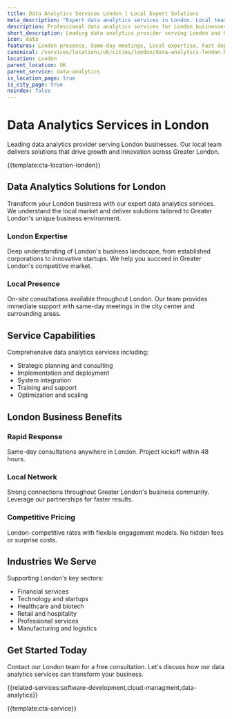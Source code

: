 ```yaml
---
title: Data Analytics Services London | Local Expert Solutions
meta_description: "Expert data analytics services in London. Local team, same-day consultations, proven results. Transform your business today."
description: Professional data analytics services for London businesses
short_description: Leading data analytics provider serving London and Greater London.
icon: data
features: London presence, Same-day meetings, Local expertise, Fast deployment, Competitive rates, Proven track record
canonical: /services/locations/uk/cities/london/data-analytics-london.html
location: London
parent_location: UK
parent_service: data-analytics
is_location_page: true
is_city_page: true
noindex: false
---
```


# Data Analytics Services in London

Leading data analytics provider serving London businesses. Our local team delivers solutions that drive growth and innovation across Greater London.

{{template:cta-location-london}}

## Data Analytics Solutions for London

Transform your London business with our expert data analytics services. We understand the local market and deliver solutions tailored to Greater London's unique business environment.

### London Expertise

Deep understanding of London's business landscape, from established corporations to innovative startups. We help you succeed in Greater London's competitive market.

### Local Presence

On-site consultations available throughout London. Our team provides immediate support with same-day meetings in the city center and surrounding areas.

## Service Capabilities

Comprehensive data analytics services including:
- Strategic planning and consulting
- Implementation and deployment
- System integration
- Training and support
- Optimization and scaling

## London Business Benefits

### Rapid Response
Same-day consultations anywhere in London. Project kickoff within 48 hours.

### Local Network
Strong connections throughout Greater London's business community. Leverage our partnerships for faster results.

### Competitive Pricing
London-competitive rates with flexible engagement models. No hidden fees or surprise costs.

## Industries We Serve

Supporting London's key sectors:
- Financial services
- Technology and startups
- Healthcare and biotech
- Retail and hospitality
- Professional services
- Manufacturing and logistics

## Get Started Today

Contact our London team for a free consultation. Let's discuss how our data analytics services can transform your business.

{{related-services:software-development,cloud-managment,data-analytics}}

{{template:cta-service}}
